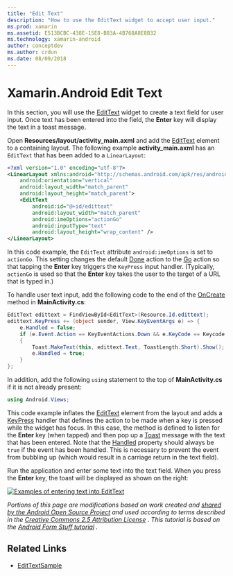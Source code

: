 ```yaml
---
title: "Edit Text"
description: "How to use the EditText widget to accept user input."
ms.prod: xamarin
ms.assetid: E513BCBC-438E-15E8-B83A-4B768A8E8B32
ms.technology: xamarin-android
author: conceptdev
ms.author: crdun
ms.date: 08/09/2018
---
```


# Xamarin.Android Edit Text

In this section, you will use the
[EditText](xref:Android.Widget.EditText)
widget to create a text field for user input. Once text has been
entered into the field, the **Enter** key will display the text in a
toast message.

Open **Resources/layout/activity_main.axml** and add the
[EditText](xref:Android.Widget.EditText)
element to a containing layout. The following example
**activity_main.axml** has an `EditText` that has been added to a `LinearLayout`:

```xml
<?xml version="1.0" encoding="utf-8"?>
<LinearLayout xmlns:android="http://schemas.android.com/apk/res/android"
    android:orientation="vertical"
    android:layout_width="match_parent"
    android:layout_height="match_parent">
    <EditText
        android:id="@+id/edittext"
        android:layout_width="match_parent"
        android:imeOptions="actionGo"
        android:inputType="text"
        android:layout_height="wrap_content" />
</LinearLayout>
```

In this code example, the `EditText` attribute `android:imeOptions` is
set to `actionGo`. This setting changes the default
[Done](https://developer.android.com/reference/android/view/inputmethod/EditorInfo#IME_ACTION_DONE)
action to the
[Go](https://developer.android.com/reference/android/view/inputmethod/EditorInfo#IME_ACTION_GO)
action so that tapping the **Enter** key triggers the `KeyPress` input handler.
(Typically, `actionGo` is used so that the **Enter** key takes the user
to the target of a URL that is typed in.)

To handle user text input, add the following code to the end of the
[OnCreate](xref:Android.App.Activity.OnCreate*)
method in **MainActivity.cs**:

```csharp
EditText edittext = FindViewById<EditText>(Resource.Id.edittext);
edittext.KeyPress += (object sender, View.KeyEventArgs e) => {
    e.Handled = false;
    if (e.Event.Action == KeyEventActions.Down && e.KeyCode == Keycode.Enter) 
    {
        Toast.MakeText(this, edittext.Text, ToastLength.Short).Show();
        e.Handled = true;
    }
};
```

In addition, add the following `using` statement to the top of
**MainActivity.cs** if it is not already present:

```csharp
using Android.Views;
```

This code example inflates the
[EditText](xref:Android.Widget.EditText)
element from the layout and adds a
[KeyPress](xref:Android.Views.View.KeyPress)
handler that defines the action to be made when a key is pressed while
the widget has focus. In this case, the method is defined to listen for
the **Enter** key (when tapped) and then pop up a
[Toast](xref:Android.Widget.Toast)
message with the text that has been entered. Note that the
[Handled](xref:Android.Views.View.KeyEventArgs.Handled)
property should always be `true` if the event has been handled. This is
necessary to prevent the event from bubbling up (which would result in
a carriage return in the text field).

Run the application and enter some text into the text field. When you
press the **Enter** key, the toast will be displayed as shown on the right:

[![Examples of entering text into EditText](edit-text-images/edit-text-sml.png)](edit-text-images/edit-text.png#lightbox)

*Portions of this page are modifications based on work created and* [*shared by the Android Open Source Project*](http://code.google.com/policies.html) *and used according to terms described in the* [*Creative Commons 2.5 Attribution License*](http://creativecommons.org/licenses/by/2.5/) *. This tutorial is based on the* [*Android Form Stuff tutorial*](https://developer.android.com/resources/tutorials/views/hello-formstuff.html) *.*


## Related Links

- [EditTextSample](https://docs.microsoft.com/samples/xamarin/monodroid-samples/userinterface-edittextsample)
